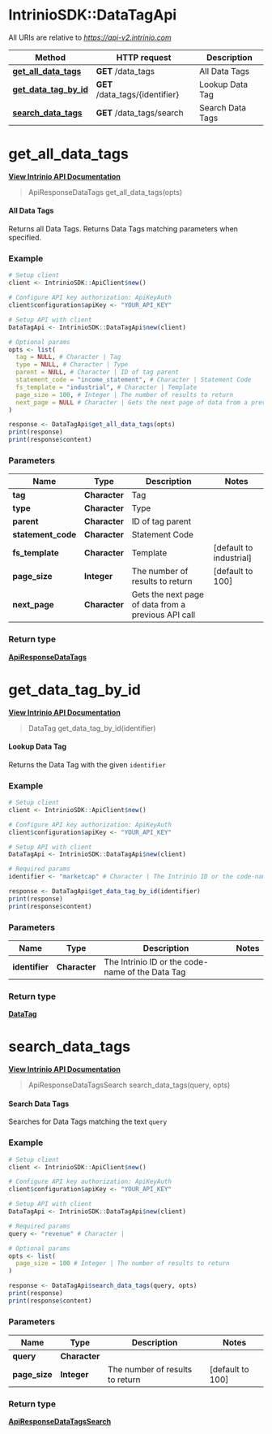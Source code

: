 # IntrinioSDK::DataTagApi

All URIs are relative to *https://api-v2.intrinio.com*

Method | HTTP request | Description
------------- | ------------- | -------------
[**get_all_data_tags**](DataTagApi.md#get_all_data_tags) | **GET** /data_tags | All Data Tags
[**get_data_tag_by_id**](DataTagApi.md#get_data_tag_by_id) | **GET** /data_tags/{identifier} | Lookup Data Tag
[**search_data_tags**](DataTagApi.md#search_data_tags) | **GET** /data_tags/search | Search Data Tags



[//]: # (START_OPERATION)

[//]: # (CLASS:IntrinioSDK::DataTagApi)

[//]: # (METHOD:get_all_data_tags)

[//]: # (RETURN_TYPE:::ApiResponseDataTags)

[//]: # (RETURN_TYPE_KIND:object)

[//]: # (RETURN_TYPE_DOC:ApiResponseDataTags.md)

[//]: # (OPERATION:get_all_data_tags_v2)

[//]: # (ENDPOINT:/data_tags)

[//]: # (DOCUMENT_LINK:DataTagApi.md#get_all_data_tags)

# **get_all_data_tags**

[**View Intrinio API Documentation**](https://docs.intrinio.com/documentation/r/get_all_data_tags_v2)

[//]: # (START_OVERVIEW)

> ApiResponseDataTags get_all_data_tags(opts)

#### All Data Tags


Returns all Data Tags. Returns Data Tags matching parameters when specified.

[//]: # (END_OVERVIEW)

### Example

[//]: # (START_CODE_EXAMPLE)
```r
# Setup client
client <- IntrinioSDK::ApiClient$new()

# Configure API key authorization: ApiKeyAuth
client$configuration$apiKey <- "YOUR_API_KEY"

# Setup API with client
DataTagApi <- IntrinioSDK::DataTagApi$new(client)

# Optional params
opts <- list(
  tag = NULL, # Character | Tag
  type = NULL, # Character | Type
  parent = NULL, # Character | ID of tag parent
  statement_code = "income_statement", # Character | Statement Code
  fs_template = "industrial", # Character | Template
  page_size = 100, # Integer | The number of results to return
  next_page = NULL # Character | Gets the next page of data from a previous API call
)

response <- DataTagApi$get_all_data_tags(opts)
print(response)
print(response$content)
```

[//]: # (END_CODE_EXAMPLE)

[//]: # (START_DEFINITION)

### Parameters

[//]: # (START_PARAMETERS)




Name | Type | Description  | Notes
------------- | ------------- | ------------- | -------------
 **tag** | **Character**| Tag | 
 **type** | **Character**| Type | 
 **parent** | **Character**| ID of tag parent | 
 **statement_code** | **Character**| Statement Code | 
 **fs_template** | **Character**| Template | [default to industrial]
 **page_size** | **Integer**| The number of results to return | [default to 100]
 **next_page** | **Character**| Gets the next page of data from a previous API call | 

[//]: # (END_PARAMETERS)

### Return type

[**ApiResponseDataTags**](ApiResponseDataTags.md)

[//]: # (END_OPERATION)


[//]: # (START_OPERATION)

[//]: # (CLASS:IntrinioSDK::DataTagApi)

[//]: # (METHOD:get_data_tag_by_id)

[//]: # (RETURN_TYPE:::DataTag)

[//]: # (RETURN_TYPE_KIND:object)

[//]: # (RETURN_TYPE_DOC:DataTag.md)

[//]: # (OPERATION:get_data_tag_by_id_v2)

[//]: # (ENDPOINT:/data_tags/{identifier})

[//]: # (DOCUMENT_LINK:DataTagApi.md#get_data_tag_by_id)

# **get_data_tag_by_id**

[**View Intrinio API Documentation**](https://docs.intrinio.com/documentation/r/get_data_tag_by_id_v2)

[//]: # (START_OVERVIEW)

> DataTag get_data_tag_by_id(identifier)

#### Lookup Data Tag


Returns the Data Tag with the given `identifier`

[//]: # (END_OVERVIEW)

### Example

[//]: # (START_CODE_EXAMPLE)
```r
# Setup client
client <- IntrinioSDK::ApiClient$new()

# Configure API key authorization: ApiKeyAuth
client$configuration$apiKey <- "YOUR_API_KEY"

# Setup API with client
DataTagApi <- IntrinioSDK::DataTagApi$new(client)

# Required params
identifier <- "marketcap" # Character | The Intrinio ID or the code-name of the Data Tag

response <- DataTagApi$get_data_tag_by_id(identifier)
print(response)
print(response$content)
```

[//]: # (END_CODE_EXAMPLE)

[//]: # (START_DEFINITION)

### Parameters

[//]: # (START_PARAMETERS)




Name | Type | Description  | Notes
------------- | ------------- | ------------- | -------------
 **identifier** | **Character**| The Intrinio ID or the code-name of the Data Tag | 

[//]: # (END_PARAMETERS)

### Return type

[**DataTag**](DataTag.md)

[//]: # (END_OPERATION)


[//]: # (START_OPERATION)

[//]: # (CLASS:IntrinioSDK::DataTagApi)

[//]: # (METHOD:search_data_tags)

[//]: # (RETURN_TYPE:::ApiResponseDataTagsSearch)

[//]: # (RETURN_TYPE_KIND:object)

[//]: # (RETURN_TYPE_DOC:ApiResponseDataTagsSearch.md)

[//]: # (OPERATION:search_data_tags_v2)

[//]: # (ENDPOINT:/data_tags/search)

[//]: # (DOCUMENT_LINK:DataTagApi.md#search_data_tags)

# **search_data_tags**

[**View Intrinio API Documentation**](https://docs.intrinio.com/documentation/r/search_data_tags_v2)

[//]: # (START_OVERVIEW)

> ApiResponseDataTagsSearch search_data_tags(query, opts)

#### Search Data Tags


Searches for Data Tags matching the text `query`

[//]: # (END_OVERVIEW)

### Example

[//]: # (START_CODE_EXAMPLE)
```r
# Setup client
client <- IntrinioSDK::ApiClient$new()

# Configure API key authorization: ApiKeyAuth
client$configuration$apiKey <- "YOUR_API_KEY"

# Setup API with client
DataTagApi <- IntrinioSDK::DataTagApi$new(client)

# Required params
query <- "revenue" # Character | 

# Optional params
opts <- list(
  page_size = 100 # Integer | The number of results to return
)

response <- DataTagApi$search_data_tags(query, opts)
print(response)
print(response$content)
```

[//]: # (END_CODE_EXAMPLE)

[//]: # (START_DEFINITION)

### Parameters

[//]: # (START_PARAMETERS)




Name | Type | Description  | Notes
------------- | ------------- | ------------- | -------------
 **query** | **Character**|  | 
 **page_size** | **Integer**| The number of results to return | [default to 100]

[//]: # (END_PARAMETERS)

### Return type

[**ApiResponseDataTagsSearch**](ApiResponseDataTagsSearch.md)

[//]: # (END_OPERATION)

